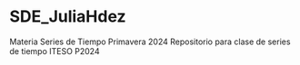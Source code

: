 # SDE_JuliaHdez
Materia Series de Tiempo Primavera 2024
Repositorio para clase de series de tiempo ITESO P2024
